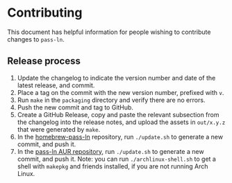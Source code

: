 # Contributing

This document has helpful information for people wishing to contribute
changes to `pass-ln`.

## Release process

1. Update the changelog to indicate the version number and date of the
   latest release, and commit.
2. Place a tag on the commit with the new version number, prefixed
   with `v`.
3. Run `make` in the `packaging` directory and verify there are no
   errors.
4. Push the new commit and tag to GitHub.
5. Create a GitHub Release, copy and paste the relevant subsection
   from the changelog into the release notes, and upload the assets in
   `out/x.y.z` that were generated by `make`.
6. In the
   [homebrew-pass-ln](https://github.com/raxod502/homebrew-pass-ln)
   repository, run `./update.sh` to generate a new commit, and push
   it.
7. In the [pass-ln AUR
   repository](https://aur.archlinux.org/packages/pass-ln), run
   `./update.sh` to generate a new commit, and push it. Note: you can
   run `./archlinux-shell.sh` to get a shell with `makepkg` and
   friends installed, if you are not running Arch Linux.
